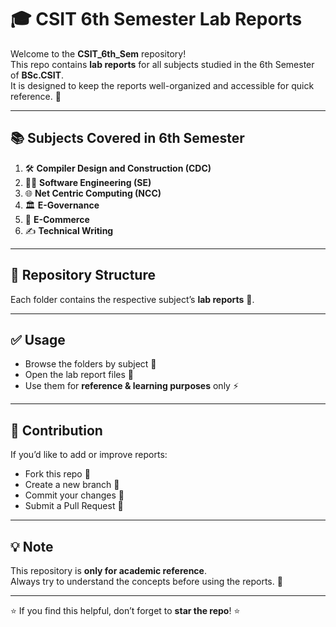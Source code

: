 # 🎓 CSIT 6th Semester Lab Reports

Welcome to the **CSIT_6th_Sem** repository!  
This repo contains **lab reports** for all subjects studied in the 6th Semester of **BSc.CSIT**.  
It is designed to keep the reports well-organized and accessible for quick reference. 🚀  

---

## 📚 Subjects Covered in 6th Semester

1. 🛠️ **Compiler Design and Construction (CDC)**
2. 🧑‍💻 **Software Engineering (SE)**
3. 🌐 **Net Centric Computing (NCC)**
4. 🏛️ **E-Governance**
5. 🛒 **E-Commerce**
6. ✍️ **Technical Writing**

---

## 📂 Repository Structure


Each folder contains the respective subject’s **lab reports** 📑.

---

## ✅ Usage

- Browse the folders by subject 📂  
- Open the lab report files 📝  
- Use them for **reference & learning purposes** only ⚡  

---

## 🤝 Contribution

If you’d like to add or improve reports:  
- Fork this repo 🍴  
- Create a new branch 🌿  
- Commit your changes 💾  
- Submit a Pull Request 🔄  

---

## 💡 Note
This repository is **only for academic reference**.  
Always try to understand the concepts before using the reports. 📖  

---

⭐ If you find this helpful, don’t forget to **star the repo**! ⭐

